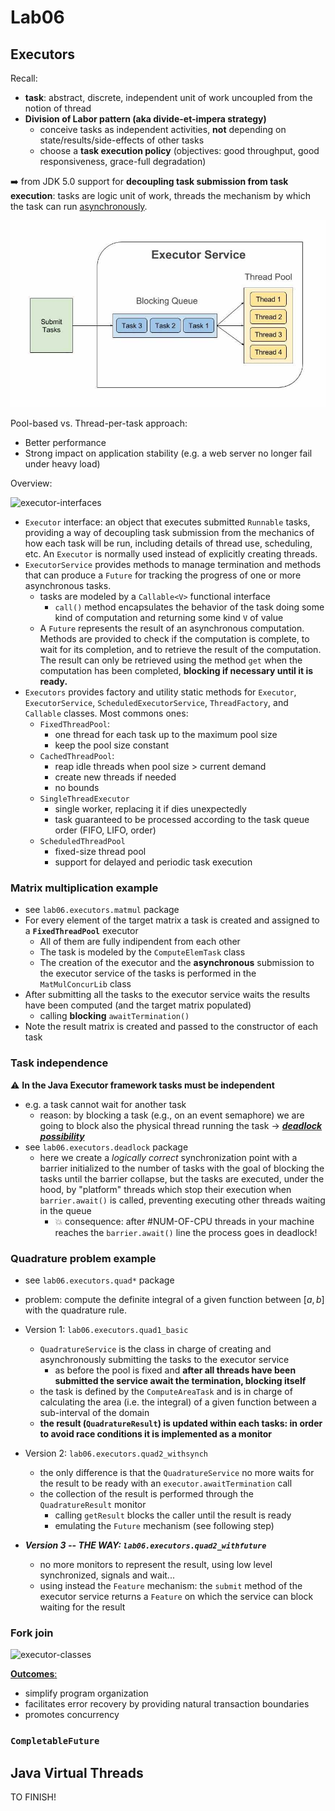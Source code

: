# Lab06

## Executors

Recall:

- **task**: abstract, discrete, independent unit of work uncoupled from the notion of thread
- **Division of Labor pattern (aka divide-et-impera strategy)**
  - conceive tasks as independent activities, **not** depending on state/results/side-effects of other tasks
  - choose a **task execution policy** (objectives: good throughput, good responsiveness, grace-full degradation)

:arrow_right: from JDK 5.0 support for **decoupling task submission from task execution**: tasks are logic unit of work, threads the mechanism by which the task can run <ins>asynchronously</ins>.

![ExecutorService](../../../../../res/lab06/executors.jpeg)

Pool-based vs. Thread-per-task approach:

- Better performance
- Strong impact on application stability (e.g. a web server no longer fail under heavy load)

Overview:

![executor-interfaces](http://www.plantuml.com/plantuml/svg/dLPDR-Cu3BtdLsXzIZojznuKmHITwMA0nUwYoNOkSv5j9j54bWo9QXiC-j-NacNP-UfqDeVMeaYA8XyVzT4YD-WQoU05AeVQN0k5ODQy0ZkPjBpQyGsmx_o95mw5B2gjAcSCA6G_9XD6lwJFFaSNjCFYxqFd5gQLRXgkwZbxS4hnKi8iwBo6lqeZCDGjq-la9BcuLKoNtw52XbkECKwmB2bOLpO24Uhaco6tEri43L1ry7ySxBr3P-3cSJ6EDiytWDFPd3tc-I3rCXGDQ8Tp9hNQN36d17slIFWlVSq6NM7lkAf0IgYzdr9h2LoDzpzf1MUtgc0u_QRygk7xBpvMurhyilON4sgJZBwf8mUdUUpkbxm_G6l0KjaifH4OVJk9NcyK0RTxLMsDLjfPHWLh7N8KMXL98y-pB6GeorWfTRMpx9aBfD16-Shpw5rOEeVN-z_YvgLIz6KRIW8lICesNc9S8UFKz0GwfKRKZR_DeQi1Gxsd90bO4dR8JpHy6pJBQWkrezfU3FLSK4TMewXga7mFTP9qYRikWHlAwL2OofUXYpa92IwiX8DrXxjpLwWajtsCAseE7xbeMWbDWCHHsaOcVJlQSH5-M0-CwfKfU5vIe19MMr_fNjd3k_zUWdaI5PmtlkC-DPtnFmJdTnlUYvS3EzLzspcZhdclaw_Qx2Zw9GANz3yuQhdXb4GfRDFv6aoBedWBUYbJoUAUwgRDdbgiPfuy1UvP0xZL19SrqMHFkNPeiB-fEKrIcj82_3a4Z5ORehWPjVTGSReoXP1b2M17ryuoUuW5lnWgMhYsA1R7kPf7l_OIlKUzXFnpj9_d7IjFFHFFsHtbrEFhPhMWuiJcMIt69CizaQp0D485qda_uwedlODRASDPX80xJGKC7NCpEdTnQgBsls1Ybrk7jNvM5sYz3_q2xzjaVIhxIpzxcp-5nPk-4nSZe1qdFh-MiCRhCSK7B1gnsU8OYdr5vrqnqicVO-LARY62RU2HBEjdTXhLMPPsotq73-gNW6i358EVJOC3JYwwq6XA1Cxgg2efE4kp6dLahDW6dk065wh-dG3b8H4wnGyZ2Lxd5Cy_kNggzUY2IKO1VXZMKj8wgRK4UsqQofAJEwPf6N1fVpc2lip9yn-6scdj93lO-Jyk2Jd3D2dzM-62pqjpx6SztSj7hMsZRNoeLB5VHat-kBZgzi9uYmtSIGwxE3nZJcVgwLct60Z_WTfhIZGyEzNuAd0RT3xvCmUbrpS7ygKnGM_EdfpFJDt-p96qUzqEr4_effSAuslAE3N4HZp12DuXBrVCEzVzW_O0U4BNmYTsVpJBNoUJZxIWz_f_ "executor-interfaces")

- `Executor` interface: an object that executes submitted `Runnable` tasks, providing a way of decoupling task submission from the mechanics of how each task will be run, including details of thread use, scheduling, etc. An `Executor` is normally used instead of explicitly creating threads.
- `ExecutorService` provides methods to manage termination and methods that can produce a `Future` for tracking the progress of one or more asynchronous tasks.
  - tasks are modeled by a `Callable<V>` functional interface
    - `call()` method encapsulates the behavior of the task doing some kind of computation and returning some kind `V` of value
  - A `Future` represents the result of an asynchronous computation. Methods are provided to check if the computation is complete, to wait for its completion, and to retrieve the result of the computation. The result can only be retrieved using the method `get` when the computation has been completed, **blocking if necessary until it is ready.**
- `Executors` provides factory and utility static methods for `Executor`, `ExecutorService`, `ScheduledExecutorService`, `ThreadFactory`, and `Callable` classes. Most commons ones:
  - `FixedThreadPool`:
    - one thread for each task up to the maximum pool size
    - keep the pool size constant
  - `CachedThreadPool`:
    - reap idle threads when pool size > current demand
    - create new threads if needed
    - no bounds
  - `SingleThreadExecutor` 
    - single worker, replacing it if dies unexpectedly
    - task guaranteed to be processed according to the task queue order (FIFO, LIFO, order)
  - `ScheduledThreadPool`
    - fixed-size thread pool
    - support for delayed and periodic task execution

### Matrix multiplication example

- see `lab06.executors.matmul` package
- For every element of the target matrix a task is created and assigned to a **`FixedThreadPool`** executor
  - All of them are fully indipendent from each other
  - The task is modeled by the `ComputeElemTask` class
  - The creation of the executor and the **asynchronous** submission to the executor service of the tasks is performed in the `MatMulConcurLib` class
- After submitting all the tasks to the executor service waits the results have been computed (and the target matrix populated)
  - calling **blocking** `awaitTermination()`
- Note the result matrix is created and passed to the constructor of each task

### Task independence

:warning: **In the Java Executor framework tasks must be independent**

- e.g. a task cannot wait for another task
  - reason: by blocking a task (e.g., on an event semaphore) we are going to block also the physical thread running the task $\rightarrow$ <ins>**_deadlock possibility_**</ins>
- see `lab06.executors.deadlock` package
  - here we create a _logically correct_ synchronization point with a barrier initialized to the number of tasks with the goal of blocking the tasks until the barrier collapse, but the tasks are executed, under the hood, by "platform" threads which stop their execution when `barrier.await()` is called, preventing executing other threads waiting in the queue
    - :boom: consequence: after #NUM-OF-CPU threads in your machine reaches the `barrier.await()` line the process goes in deadlock!

### Quadrature problem example

- see `lab06.executors.quad*` package
- problem: compute the definite integral of a given function between $[a, b]$ with the quadrature rule.
- Version 1: `lab06.executors.quad1_basic`
  - `QuadratureService` is the class in charge of creating and asynchronously submitting the tasks to the executor service
    - as before the pool is fixed and **after all threads have been submitted the service await the termination, blocking itself**
  - the task is defined by the `ComputeAreaTask` and is in charge of calculating the area (i.e. the integral) of a given function between a sub-interval of the domain
  - **the result (`QuadratureResult`) is updated within each tasks: in order to avoid race conditions it is implemented as a monitor**

- Version 2: `lab06.executors.quad2_withsynch`
  - the only difference is that the `QuadratureService` no more waits for the result to be ready with an `executor.awaitTermination` call
  - the collection of the result is performed through the `QuadratureResult` monitor
    - calling `getResult` blocks the caller until the result is ready
    - emulating the `Future` mechanism (see following step)

- **_Version 3 -- THE WAY: `lab06.executors.quad2_withfuture`_**
  - no more monitors to represent the result, using low level synchronized, signals and wait...
  - using instead the `Feature` mechanism: the `submit` method of the executor service returns a `Feature` on which the service can block waiting for the result

### Fork join

![executor-classes](http://www.plantuml.com/plantuml/svg/XPB1Ri8m38RlVef8kspJ-W8JGapJE712KErkKazKk0bo78OqxTqNQEXA0P6JO-VxyplE92YAneODxSb6zL9OnX0e0DHEIRxGald8jIN9havxsYkvAdHv05m55RHgZhHvoziXM3TRfeQSXWlD7p1fFJZwBZ5ifbuU9Jg7AwPNiyZHYzaXnvGed_wJqwXHQ5IEBmGiChS2xpbAfwwIlm2jyOHjPhvsS--vQ_D6Dnafrq9O7O1J_IuukEpWT_GvxhzEQmtEx3mNSLkSGVqPBUsQgiXKtHlMm4J7NUcZP-YMFC0agQSFz0S0 "executor-classes")



<ins>**Outcomes**:</ins>

- simplify program organization
- facilitates error recovery by providing natural transaction boundaries
- promotes concurrency

### `CompletableFuture`

## Java Virtual Threads
TO FINISH!

